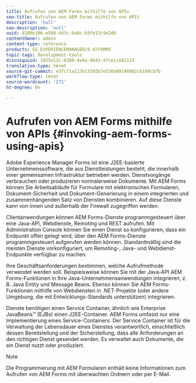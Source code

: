 ```yaml
---
title: Aufrufen von AEM Forms mithilfe von APIs
seo-title: Aufrufen von AEM Forms mithilfe von APIs
description: 'null'
seo-description: 'null'
uuid: d100e106-e508-4d3c-ba8c-b5fe13c9e2d6
contentOwner: admin
content-type: reference
products: SG_EXPERIENCEMANAGER/6.4/FORMS
topic-tags: development-tools
discoiquuid: 1825e12c-0306-4e0a-9643-47ce1ce82132
translation-type: tm+mt
source-git-commit: e3fcf1a117b13392b7e530a09198982c6160cb7b
workflow-type: tm+mt
source-wordcount: '271'
ht-degree: 0%

---
```



# Aufrufen von AEM Forms mithilfe von APIs {#invoking-aem-forms-using-apis}

Adobe Experience Manager Forms ist eine J2EE-basierte Unternehmenssoftware, die aus Dienstleistungen besteht, die innerhalb einer gemeinsamen Infrastruktur betrieben werden. Dienstvorgänge verbrauchen oder produzieren normalerweise Dokumente. Mit AEM Forms können Sie Arbeitsabläufe für Formulare mit elektronischen Formularen, Dokument-Sicherheit und Dokument-Generierung in einem integrierten und zusammenhängenden Satz von Diensten kombinieren. Auf diese Dienste kann von innen und außerhalb der Firewall zugegriffen werden.

Clientanwendungen können AEM Forms-Dienste programmgesteuert über eine Java-API, Webdienste, Remoting und REST aufrufen. Mit Administration Console können Sie einen Dienst so konfigurieren, dass ein Endpunkt offen gelegt wird, über den AEM Forms-Dienste programmgesteuert aufgerufen werden können. Standardmäßig sind die meisten Dienste vorkonfiguriert, um Remoting-, Java- und Webdienst-Endpunkte verfügbar zu machen.

Ihre Geschäftsanforderungen bestimmen, welche Aufrufmethode verwendet werden soll. Beispielsweise können Sie mit der Java-API AEM Forms-Funktionen in Ihre Java-Unternehmensanwendungen integrieren, z. B. Java Entity und Message Beans. Ebenso können Sie AEM Forms-Funktionen mithilfe von Webdiensten in .NET-Projekte (oder andere Umgebung, die mit Entwicklungs-Standards unterstützen) integrieren.

Dienste benötigen einen Service Container, ähnlich wie Enterprise JavaBeans™ (EJBs) einen J2EE-Container. AEM Forms umfasst nur eine Implementierung eines Service-Containers. Der Service Container ist für die Verwaltung der Lebensdauer eines Dienstes verantwortlich, einschließlich dessen Bereitstellung und der Sicherstellung, dass alle Anforderungen an den richtigen Dienst gesendet werden. Es verwaltet auch Dokumente, die ein Dienst nutzt oder produziert.

>[!NOTE]
>
>Die Programmierung mit AEM Formularen enthält keine Informationen zum Aufrufen von AEM Forms mit überwachten Ordnern oder per E-Mail.

